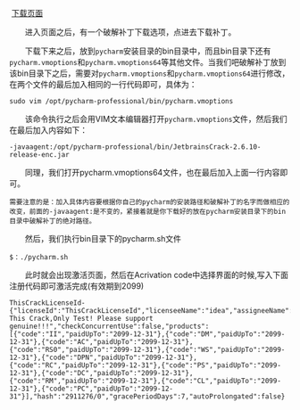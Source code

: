 ​	[下载页面](http://idea.lanyus.com/) 

  进入页面之后，有一个破解补丁下载选项，点进去下载补丁。

  下载下来之后，放到`pycharm`安装目录的bin目录中，而且bin目录下还有`pycharm.vmoptions`和`pycharm.vmoptions64`等其他文件。当我们吧破解补丁放到该bin目录下之后，需要对`pycharm.vmoptions`和`pycharm.vmoptions64`进行修改，在两个文件的最后加入相同的一行代码即可，具体为：

```shell
sudo vim /opt/pycharm-professional/bin/pycharm.vmoptions
```

   该命令执行之后会用VIM文本编辑器打开`pycharm.vmoptions`文件，然后我们在最后加入内容如下：

```
-javaagent:/opt/pycharm-professional/bin/JetbrainsCrack-2.6.10-release-enc.jar
```

  同理，我们打开pycharm.vmoptions64文件，也在最后加入上面一行内容即可。

```
需要注意的是：加入具体内容要根据你自己的pycharm的安装路径和破解补丁的名字而做相应的改变，前面的-javaagent:是不变的，紧接着就是你下载好的放在pycharm安装目录下的bin目录中破解补丁的绝对路径。
```

  然后，我们执行bin目录下的pycharm.sh文件

```
$：./pycharm.sh
```

  此时就会出现激活页面，然后在Acrivation code中选择界面的时候,写入下面注册代码即可激活完成(有效期到2099)

```
ThisCrackLicenseId-{"licenseId":"ThisCrackLicenseId","licenseeName":"idea","assigneeName":"","assigneeEmail":"idea@163.com","licenseRestriction":"For This Crack,Only Test! Please support genuine!!!","checkConcurrentUse":false,"products":[{"code":"II","paidUpTo":"2099-12-31"},{"code":"DM","paidUpTo":"2099-12-31"},{"code":"AC","paidUpTo":"2099-12-31"},{"code":"RS0","paidUpTo":"2099-12-31"},{"code":"WS","paidUpTo":"2099-12-31"},{"code":"DPN","paidUpTo":"2099-12-31"},{"code":"RC","paidUpTo":"2099-12-31"},{"code":"PS","paidUpTo":"2099-12-31"},{"code":"DC","paidUpTo":"2099-12-31"},{"code":"RM","paidUpTo":"2099-12-31"},{"code":"CL","paidUpTo":"2099-12-31"},{"code":"PC","paidUpTo":"2099-12-31"}],"hash":"2911276/0","gracePeriodDays":7,"autoProlongated":false}
```